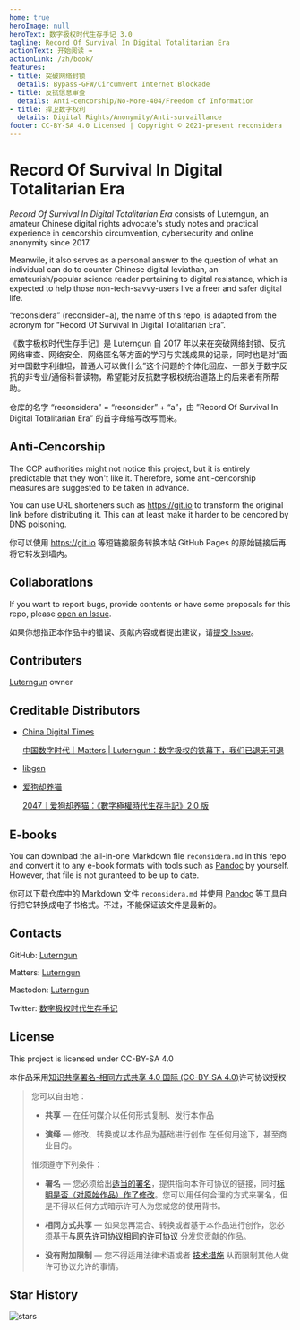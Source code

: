 ```yaml
---
home: true
heroImage: null
heroText: 数字极权时代生存手记 3.0
tagline: Record Of Survival In Digital Totalitarian Era
actionText: 开始阅读 →
actionLink: /zh/book/
features:
- title: 突破网络封锁
  details: Bypass-GFW/Circumvent Internet Blockade
- title: 反抗信息审查
  details: Anti-cencorship/No-More-404/Freedom of Information
- title: 捍卫数字权利
  details: Digital Rights/Anonymity/Anti-survaillance
footer: CC-BY-SA 4.0 Licensed | Copyright © 2021-present reconsidera
---
```


# Record Of Survival In Digital Totalitarian Era

*Record Of Survival In Digital Totalitarian Era* consists of Luterngun, an amateur Chinese digital rights advocate's study notes and practical experience in cencorship circumvention, cybersecurity and online anonymity since 2017.

Meanwile, it also serves as a personal answer to the question of what an individual can do to counter Chinese digital leviathan, an amateurish/popular science reader pertaining to digital resistance, which is expected to help those non-tech-savvy-users live a freer and safer digital life.  

“reconsidera” (reconsider+a), the name of this repo, is adapted from the acronym for “Record Of Survival In Digital Totalitarian Era”.


《数字极权时代生存手记》是 Luterngun 自 2017 年以来在突破网络封锁、反抗网络审查、网络安全、网络匿名等方面的学习与实践成果的记录，同时也是对“面对中国数字利维坦，普通人可以做什么”这个问题的个体化回应、一部关于数字反抗的非专业/通俗科普读物，希望能对反抗数字极权统治道路上的后来者有所帮助。  

仓库的名字 “reconsidera” = “reconsider” + “a”，由 ”Record Of Survival In Digital Totalitarian Era” 的首字母缩写改写而来。


## Anti-Cencorship

The CCP authorities might not notice this project, but it is entirely predictable that they won't like it.  Therefore, some anti-cencorship measures are suggested to be taken in advance. 

You can use URL shorteners such as https://git.io to transform the original link before distributing it. This  can at least make it harder to be cencored by DNS poisoning.

你可以使用 https://git.io 等短链接服务转换本站 GitHub Pages 的原始链接后再将它转发到墙内。



## Collaborations

If you want to report bugs, provide contents or have some proposals for this repo, please [open an Issue](https://github.com/reconsidera/reconsidera.github.io/issues). 

如果你想指正本作品中的错误、贡献内容或者提出建议，请[提交 Issue](https://github.com/reconsidera/reconsidera.github.io/issues)。



## Contributers

[Luterngun](https://github.com/Luterngun) owner 



## Creditable Distributors

- [China Digital Times](https://chinadigitaltimes.net/)   

  [中国数字时代｜Matters | Luterngun：数字极权的铁幕下，我们已退无可退](https://chinadigitaltimes.net/chinese/636353.html)  

- [libgen](https://2047.name/u/2764)

- [爱狗却养猫](https://2047.name/u/3793)  

  [2047｜爱狗却养猫：《數字極權時代生存手記》2.0 版](https://2047.name/t/9898)



## E-books

You can download the all-in-one Markdown file `reconsidera.md` in this repo and convert it to any e-book formats with tools such as [Pandoc](https://pandoc.org/) by yourself. However, that file is not guranteed to be up to date.

你可以下载仓库中的 Markdown 文件 `reconsidera.md` 并使用 [Pandoc](https://pandoc.org/) 等工具自行把它转换成电子书格式。不过，不能保证该文件是最新的。



## Contacts

GitHub: [Luterngun](https://github.com/Luterngun)

Matters: [Luterngun](https://matters.news/@Luterngun)

Mastodon: [Luterngun](https://mastodon.social/@Sidte)

Twitter: [数字极权时代生存手记](https://twitter.com/Luterngun453)



## License

This project is licensed under CC-BY-SA 4.0

本作品采用[知识共享署名-相同方式共享 4.0 国际 (CC-BY-SA 4.0)](https://creativecommons.org/licenses/by-sa/4.0/deed.zh)许可协议授权

> 您可以自由地：
>
> - **共享** — 在任何媒介以任何形式复制、发行本作品
>
> - **演绎** — 修改、转换或以本作品为基础进行创作
>   在任何用途下，甚至商业目的。
>
> 惟须遵守下列条件：
>
> - **署名** — 您必须给出[适当的署名](https://creativecommons.org/licenses/by-sa/4.0/deed.zh#)，提供指向本许可协议的链接，同时[标明是否（对原始作品）作了修改](https://creativecommons.org/licenses/by-sa/4.0/deed.zh#)。您可以用任何合理的方式来署名，但是不得以任何方式暗示许可人为您或您的使用背书。
>
> - **相同方式共享** — 如果您再混合、转换或者基于本作品进行创作，您必须基于[与原先许可协议相同的许可协议](https://creativecommons.org/licenses/by-sa/4.0/deed.zh#) 分发您贡献的作品。
>
> - **没有附加限制** — 您不得适用法律术语或者 [技术措施](https://creativecommons.org/licenses/by-sa/4.0/deed.zh#) 从而限制其他人做许可协议允许的事情。



## Star History

![stars](https://starchart.cc/reconsidera/reconsidera.github.io.svg)
